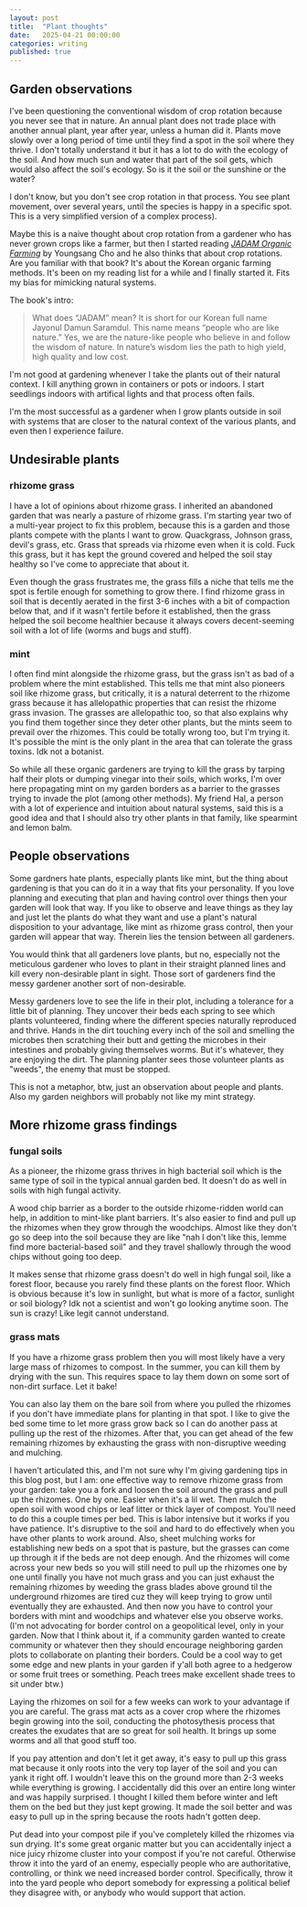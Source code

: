 ```yaml
---
layout: post
title:  "Plant thoughts"
date:   2025-04-21 00:00:00
categories: writing
published: true
---
```


## Garden observations

I've been questioning the conventional wisdom of crop rotation because you never see that in nature. An annual plant does not trade place with another annual plant, year after year, unless a human did it. Plants move slowly over a long period of time until they find a spot in the soil where they thrive. I don't totally understand it but it has a lot to do with the ecology of the soil. And how much sun and water that part of the soil gets, which would also affect the soil's ecology. So is it the soil or the sunshine or the water?

I don't know, but you don't see crop rotation in that process. You see plant movement, over several years, until the species is happy in a specific spot. This is a very simplified version of a complex process). 

Maybe this is a naive thought about crop rotation from a gardener who has never grown crops like a farmer, but then I started reading [*JADAM Organic Farming*](https://www.bookfinder.com/isbn/9788989220206/?st=sr&ac=qr&mode=basic&author=&title=&isbn=978-8989220206&lang=en&destination=us&currency=USD&binding=*&keywords=&publisher=&min_year=&max_year=&minprice=&maxprice=) by Youngsang Cho and he also thinks that about crop rotations. Are you familiar with that book? It's about the Korean organic farming methods. It's been on my reading list for a while and I finally started it. Fits my bias for mimicking natural systems.

The book's intro: 

> What does “JADAM” mean? It is short for our Korean full name Jayonul Damun Saramdul. This name means “people who are like nature.” Yes, we are the nature-like people who believe in and follow the wisdom of nature. In nature’s wisdom lies the path to high yield, high quality and low cost.

I'm not good at gardening whenever I take the plants out of their natural context. I kill anything grown in containers or pots or indoors. I start seedlings indoors with artifical lights and that process often fails. 

I'm the most successful as a gardener when I grow plants outside in soil with systems that are closer to the natural context of the various plants, and even then I experience failure.

## Undesirable plants

### rhizome grass
I have a lot of opinions about rhizome grass. I inherited an abandoned garden that was nearly a pasture of rhizome grass. I'm starting year two of a multi-year project to fix this problem, because this is a garden and those plants compete with the plants I want to grow. Quackgrass, Johnson grass, devil's grass, etc. Grass that spreads via rhizome even when it is cold. Fuck this grass, but it has kept the ground covered and helped the soil stay healthy so I've come to appreciate that about it.

Even though the grass frustrates me, the grass fills a niche that tells me the spot is fertile enough for something to grow there. I find rhizome grass in soil that is decently aerated in the first 3-6 inches with a bit of compaction below that, and if it wasn't fertile before it established, then the grass helped the soil become healthier because it always covers decent-seeming soil with a lot of life (worms and bugs and stuff). 

### mint
I often find mint alongside the rhizome grass, but the grass isn't as bad of a problem where the mint established. This tells me that mint also pioneers soil like rhizome grass, but critically, it is a natural deterrent to the rhizome grass because it has allelopathic properties that can resist the rhizome grass invasion. The grasses are allelopathic too, so that also explains why you find them together since they deter other plants, but the mints seem to prevail over the rhizomes. This could be totally wrong too, but I'm trying it. It's possible the mint is the only plant in the area that can tolerate the grass toxins. Idk not a botanist. 

So while all these organic gardeners are trying to kill the grass by tarping half their plots or dumping vinegar into their soils, which works, I'm over here propagating mint on my garden borders as a barrier to the grasses trying to invade the plot (among other methods). My friend Hal, a person with a lot of experience and intuition about natural systems, said this is a good idea and that I should also try other plants in that family, like spearmint and lemon balm.


## People observations

Some gardners hate plants, especially plants like mint, but the thing about gardening is that you can do it in a way that fits your personality. If you love planning and executing that plan and having control over things then your garden will look that way. If you like to observe and leave things as they lay and just let the plants do what they want and use a plant's natural disposition to your advantage, like mint as rhizome grass control, then your garden will appear that way. Therein lies the tension between all gardeners.

You would think that all gardeners love plants, but no, especially not the meticulous gardener who loves to plant in their straight planned lines and kill every non-desirable plant in sight. Those sort of gardeners find the messy gardener another sort of non-desirable.

Messy gardeners love to see the life in their plot, including a tolerance for a little bit of planning. They uncover their beds each spring to see which plants volunteered, finding where the different species naturally reproduced and thrive. Hands in the dirt touching every inch of the soil and smelling the microbes then scratching their butt and getting the microbes in their intestines and probably giving themselves worms. But it's whatever, they are enjoying the dirt. The planning planter sees those volunteer plants as "weeds", the enemy that must be stopped.

This is not a metaphor, btw, just an observation about people and plants. Also my garden neighbors will probably not like my mint strategy.

## More rhizome grass findings

### fungal soils
As a pioneer, the rhizome grass thrives in high bacterial soil which is the same type of soil in the typical annual garden bed. It doesn't do as well in soils with high fungal activity.

A wood chip barrier as a border to the outside rhizome-ridden world can help, in addition to mint-like plant barriers. It's also easier to find and pull up the rhizomes when they grow through the woodchips. Almost like they don't go so deep into the soil because they are like "nah I don't like this, lemme find more bacterial-based soil" and they travel shallowly through the wood chips without going too deep.

It makes sense that rhizome grass doesn't do well in high fungal soil, like a forest floor, because you rarely find these plants on the forest floor. Which is obvious because it's low in sunlight, but what is more of a factor, sunlight or soil biology? Idk not a scientist and won't go looking anytime soon. The sun is crazy! Like legit cannot understand.

### grass mats
If you have a rhizome grass problem then you will most likely have a very large mass of rhizomes to compost. In the summer, you can kill them by drying with the sun. This requires space to lay them down on some sort of non-dirt surface. Let it bake!

You can also lay them on the bare soil from where you pulled the rhizomes if you don't have immediate plans for planting in that spot. I like to give the bed some time to let more grass grow back so I can do another pass at pulling up the rest of the rhizomes. After that, you can get ahead of the few remaining rhizomes by exhausting the grass with non-disruptive weeding and mulching.

I haven't articulated this, and I'm not sure why I'm giving gardening tips in this blog post, but I am: one effective way to remove rhizome grass from your garden: take you a fork and loosen the soil around the grass and pull up the rhizomes. One by one. Easier when it's a lil wet. Then mulch the open soil with wood chips or leaf litter or thick layer of compost. You'll need to do this a couple times per bed. This is labor intensive but it works if you have patience. It's disruptive to the soil and hard to do effectively when you have other plants to work around. Also, sheet mulching works for establishing new beds on a spot that is pasture, but the grasses can come up through it if the beds are not deep enough. And the rhizomes will come across your new beds so you will still need to pull up the rhizomes one by one until finally you have not much grass and you can just exhaust the remaining rhizomes by weeding the grass blades above ground til the underground rhizomes are tired cuz they will keep trying to grow until eventually they are exhausted. And then now you have to control your borders with mint and woodchips and whatever else you observe works. (I'm not advocating for border control on a geopolitical level, only in your garden. Now that I think about it, if a community garden wanted to create community or whatever then they should encourage neighboring garden plots to collaborate on planting their borders. Could be a cool way to get some edge and new plants in your garden if y'all both agree to a hedgerow or some fruit trees or something. Peach trees make excellent shade trees to sit under btw.)

Laying the rhizomes on soil for a few weeks can work to your advantage if you are careful. The grass mat acts as a cover crop where the rhizomes begin growing into the soil, conducting the photosythesis process that creates the exudates that are so great for soil health. It brings up some worms and all that good stuff too.

If you pay attention and don't let it get away, it's easy to pull up this grass mat because it only roots into the very top layer of the soil and you can yank it right off. I wouldn't leave this on the ground more than 2-3 weeks while everything is growing. I accidentally did this over an entire long winter and was happily surprised. I thought I killed them before winter and left them on the bed but they just kept growing. It made the soil better and was easy to pull up in the spring because the roots hadn't gotten deep.

Put dead into your compost pile if you've completely killed the rhizomes via sun drying. It's some great organic matter but you can accidentally inject a nice juicy rhizome cluster into your compost if you're not careful. Otherwise throw it into the yard of an enemy, especially people who are authoritative, controlling, or think we need increased border control. Specifically, throw it into the yard people who deport somebody for expressing a political belief they disagree with, or anybody who would support that action.
